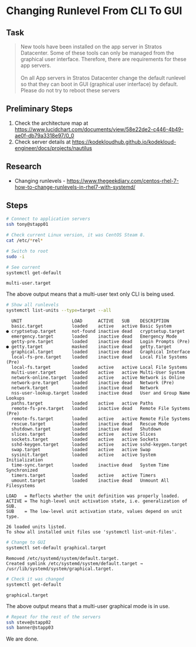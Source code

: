 # Changing Runlevel From CLI To GUI

## Task

> New tools have been installed on the app server in Stratos Datacenter. Some of these tools can only be managed from the graphical user interface. Therefore, there are requirements for these app servers.<br><br>On all App servers in Stratos Datacenter change the default runlevel so that they can boot in GUI (graphical user interface) by default. Please do not try to reboot these servers

## Preliminary Steps

1. Check the architecture map at https://www.lucidchart.com/documents/view/58e22de2-c446-4b49-ae0f-db79a3318e97/0_0
2. Check server details at https://kodekloudhub.github.io/kodekloud-engineer/docs/projects/nautilus

## Research

* Changing runlevels - https://www.thegeekdiary.com/centos-rhel-7-how-to-change-runlevels-in-rhel7-with-systemd/

## Steps

```bash
# Connect to application servers
ssh tony@stapp01

# Check current Linux version, it was CentOS Steam 8.
cat /etc/*rel*

# Switch to root
sudo -i

# See current
systemctl get-default
```

```
multi-user.target
```

The above output means that a multi-user text only CLI is being used.

```bash
# Show all runlevels
systemctl list-units --type=target --all
```

```
  UNIT                   LOAD      ACTIVE   SUB    DESCRIPTION
  basic.target           loaded    active   active Basic System
● cryptsetup.target      not-found inactive dead   cryptsetup.target
  emergency.target       loaded    inactive dead   Emergency Mode
  getty-pre.target       loaded    inactive dead   Login Prompts (Pre)
● getty.target           masked    inactive dead   getty.target
  graphical.target       loaded    inactive dead   Graphical Interface
  local-fs-pre.target    loaded    inactive dead   Local File Systems (Pre)
  local-fs.target        loaded    active   active Local File Systems
  multi-user.target      loaded    active   active Multi-User System
  network-online.target  loaded    active   active Network is Online
  network-pre.target     loaded    inactive dead   Network (Pre)
  network.target         loaded    inactive dead   Network
  nss-user-lookup.target loaded    inactive dead   User and Group Name Lookups
  paths.target           loaded    active   active Paths
  remote-fs-pre.target   loaded    inactive dead   Remote File Systems (Pre)
  remote-fs.target       loaded    active   active Remote File Systems
  rescue.target          loaded    inactive dead   Rescue Mode
  shutdown.target        loaded    inactive dead   Shutdown
  slices.target          loaded    active   active Slices
  sockets.target         loaded    active   active Sockets
  sshd-keygen.target     loaded    active   active sshd-keygen.target
  swap.target            loaded    active   active Swap
  sysinit.target         loaded    active   active System Initialization
  time-sync.target       loaded    inactive dead   System Time Synchronized
  timers.target          loaded    active   active Timers
  umount.target          loaded    inactive dead   Unmount All Filesystems

LOAD   = Reflects whether the unit definition was properly loaded.
ACTIVE = The high-level unit activation state, i.e. generalization of SUB.
SUB    = The low-level unit activation state, values depend on unit type.

26 loaded units listed.
To show all installed unit files use 'systemctl list-unit-files'.
```

```bash
# Change to GUI
systemctl set-default graphical.target
```

```
Removed /etc/systemd/system/default.target.
Created symlink /etc/systemd/system/default.target → /usr/lib/systemd/system/graphical.target.
```

```bash
# Check it was changed
systemctl get-default
```

```
graphical.target
```

The above output means that a multi-user graphical mode is in use.

```bash
# Repeat for the rest of the servers
ssh steve@stapp02
ssh banner@stapp03
```

We are done.
